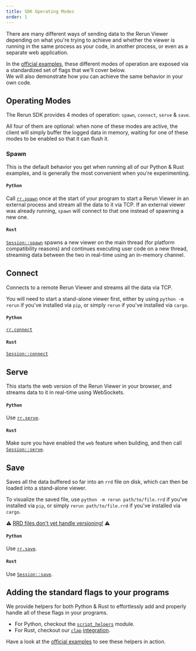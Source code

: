 ```yaml
---
title: SDK Operating Modes
order: 1
---
```


There are many different ways of sending data to the Rerun Viewer depending on what you're trying to achieve and whether the viewer is running in the same process as your code, in another process, or even as a separate web application.

In the [official examples](../getting-started/examples.md), these different modes of operation are exposed via a standardized set of flags that we'll cover below.  
We will also demonstrate how you can achieve the same behavior in your own code.

## Operating Modes

The Rerun SDK provides 4 modes of operation: `spawn`, `connect`, `serve` & `save`.

All four of them are optional: when none of these modes are active, the client will simply buffer the logged data in memory, waiting for one of these modes to be enabled so that it can flush it.

### Spawn

This is the default behavior you get when running all of our Python & Rust examples, and is generally the most convenient when you're experimenting.

#### `Python`

Call [`rr.spawn`](https://ref.rerun.io/docs/python/v0.2.0/package/rerun/__init__/#rerun.spawn) once at the start of your program to start a Rerun Viewer in an external process and stream all the data to it via TCP. If an external viewer was already running, `spawn` will connect to that one instead of spawning a new one.

#### `Rust`

[`Session::spawn`](https://docs.rs/rerun/latest/rerun/struct.Session.html#method.spawn) spawns a new viewer on the main thread (for platform compatibility reasons) and continues executing user code on a new thread, streaming data between the two in real-time using an in-memory channel.

## Connect

Connects to a remote Rerun Viewer and streams all the data via TCP.

You will need to start a stand-alone viewer first, either by using `python -m rerun` if you've installed via `pip`, or simply `rerun` if you've installed via `cargo`.

#### `Python`

[`rr.connect`](https://ref.rerun.io/docs/python/v0.2.0/package/rerun/__init__/#rerun.connect)

#### `Rust`

[`Session::connect`](https://docs.rs/rerun/latest/rerun/struct.Session.html#method.connect)

## Serve

This starts the web version of the Rerun Viewer in your browser, and streams data to it in real-time using WebSockets.

#### `Python`

Use [`rr.serve`](https://ref.rerun.io/docs/python/v0.2.0/package/rerun/__init__/#rerun.serve).

#### `Rust`

Make sure you have enabled the `web` feature when building, and then call [`Session::serve`](https://docs.rs/rerun/latest/rerun/struct.Session.html#method.serve).

## Save

Saves all the data buffered so far into an `rrd` file on disk, which can then be loaded into a stand-alone viewer.

To visualize the saved file, use `python -m rerun path/to/file.rrd` if you've installed via `pip`, or simply `rerun path/to/file.rrd` if you've installed via `cargo`.

⚠️  [RRD files don't yet handle versioning!](https://github.com/rerun-io/rerun/issues/873) ⚠️

#### `Python`

Use [`rr.save`](https://ref.rerun.io/docs/python/v0.2.0/package/rerun/__init__/#rerun.save).

#### `Rust`

Use [`Session::save`](https://docs.rs/rerun/latest/rerun/struct.Session.html#method.save).

## Adding the standard flags to your programs

We provide helpers for both Python & Rust to effortlessly add and properly handle all of these flags in your programs.

- For Python, checkout the [`script_helpers`](https://ref.rerun.io/docs/python/v0.2.0/package/rerun/script_helpers/) module.
- For Rust, checkout our [`clap`]() [integration](https://docs.rs/rerun/latest/rerun/clap/index.html).

Have a look at the [official examples](../getting-started/examples.md) to see these helpers in action.
